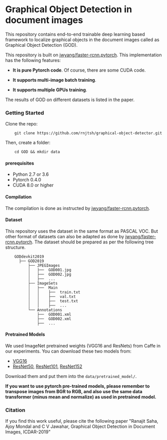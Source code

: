 # Graphical Object Detection in document images

This repository contains end-to-end trainable deep learning based framework to localize graphical objects in the document images called as Graphical Object Detection (GOD). 

This repository is built on [jwyang/faster-rcnn.pytorch](https://github.com/jwyang/faster-rcnn.pytorch). This implementation has the following features:
- **It is pure Pytorch code**. Of course, there are some CUDA code.

- **It supports multi-image batch training**.

- **It supports multiple GPUs training**.

The results of GOD on different datasets is listed in the paper.


### Getting Started
Clone the repo:
```
    git clone https://github.com/rnjtsh/graphical-object-detector.git
```
Then, create a folder:
```
    cd GOD && mkdir data
```

#### prerequisites
- Python 2.7 or 3.6
- Pytorch 0.4.0
- CUDA 8.0 or higher


#### Compilation
The compilation is done as instructed by [jwyang/faster-rcnn.pytorch](https://github.com/jwyang/faster-rcnn.pytorch/blob/master/README.md#compilation).


#### Dataset
This repository uses the dataset in the same format as PASCAL VOC. But other format of datasets can also be adapted as done by [jwyang/faster-rcnn.pytorch](https://github.com/jwyang/faster-rcnn.pytorch). The dataset should be prepared as per the following tree structure.
```
    GODdevkit2019
      ├── GOD2019
          ├── JPEGImages
          │   ├──  GOD001.jpg
          │   ├──  GOD002.jpg
          │   ├──  ...
          ├── ImageSets
          │   ├──  Main
          │   │    ├──  train.txt
          │   │    ├──  val.txt
          │   │    ├──  test.txt
          │   │    ├──  ...
          └── Annotations
              ├──  GOD001.xml
              ├──  GOD002.xml
              ├──  ...
```

#### Pretrained Models
We used ImageNet pretrained weights (VGG16 and ResNets) from Caffe in our experiments. You can download these two models from:
- [VGG16](https://drive.google.com/open?id=19UphT53C0Ua9JAtICnw84PPTa3sZZ_9k)
- [ResNet50](https://drive.google.com/open?id=1wHSvusQ1CiEMc5Nx5R8adqoHQjIDWXl1), [ResNet101](https://drive.google.com/open?id=1x2fTMqLrn63EMW0VuK4GEa2eQKzvJ_7l), [ResNet152](https://drive.google.com/open?id=1NSCycOb7pU0KzluH326zmyMFUU55JslF)


Download them and put them into the ```data/pretrained_model/```.

**If you want to use pytorch pre-trained models, please remember to transpose images from BGR to RGB, and also use the same data transformer (minus mean and normalize) as used in pretrained model.**

### Citation

If you find this work useful, please cite the following paper  "Ranajit Saha, Ajoy Mondal and C V Jawahar, Graphical Object Detection in Document Images, ICDAR-2019"
